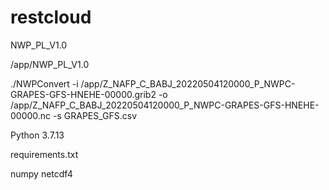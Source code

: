# restcloud

NWP_PL_V1.0

/app/NWP_PL_V1.0

./NWPConvert -i /app/Z_NAFP_C_BABJ_20220504120000_P_NWPC-GRAPES-GFS-HNEHE-00000.grib2 -o /app/Z_NAFP_C_BABJ_20220504120000_P_NWPC-GRAPES-GFS-HNEHE-00000.nc -s GRAPES_GFS.csv



Python 3.7.13

requirements.txt
	
numpy
netcdf4